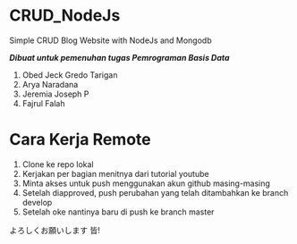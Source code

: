# CRUD_NodeJs
Simple CRUD Blog Website with NodeJs and Mongodb

***Dibuat untuk pemenuhan tugas Pemrograman Basis Data***

1. Obed Jeck Gredo Tarigan
2. Arya Naradana
3. Jeremia Joseph P
4. Fajrul Falah


# Cara Kerja Remote
1. Clone ke repo lokal
2. Kerjakan per bagian menitnya dari tutorial youtube
3. Minta akses untuk push menggunakan akun github masing-masing
4. Setelah diapproved, push perubahan yang telah ditambahkan ke branch develop
5. Setelah oke nantinya baru di push ke branch master

よろしくお願いします 皆!
